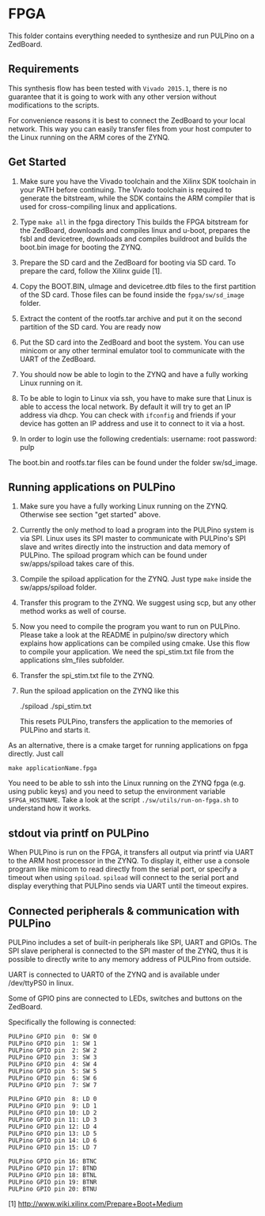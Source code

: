 # FPGA

This folder contains everything needed to synthesize and run PULPino on a ZedBoard.


## Requirements

This synthesis flow has been tested with `Vivado 2015.1`, there is no guarantee
that it is going to work with any other version without modifications to the
scripts.

For convenience reasons it is best to connect the ZedBoard to your local
network. This way you can easily transfer files from your host computer to the
Linux running on the ARM cores of the ZYNQ.


## Get Started

1. Make sure you have the Vivado toolchain and the Xilinx SDK toolchain in your
   PATH before continuing. The Vivado toolchain is required to generate the
   bitstream, while the SDK contains the ARM compiler that is used for
   cross-compiling linux and applications.

2. Type `make all` in the fpga directory
   This builds the FPGA bitstream for the ZedBoard, downloads and compiles linux
   and u-boot, prepares the fsbl and devicetree, downloads and compiles buildroot
   and builds the boot.bin image for booting the ZYNQ.

3. Prepare the SD card and the ZedBoard for booting via SD card.
   To prepare the card, follow the Xilinx guide [1].

4. Copy the BOOT.BIN, uImage and devicetree.dtb files to the first partition of the SD card.
   Those files can be found inside the `fpga/sw/sd_image` folder.

5. Extract the content of the rootfs.tar archive and put it on the second
   partition of the SD card.
   You are ready now

6. Put the SD card into the ZedBoard and boot the system.
   You can use minicom or any other terminal emulator tool to communicate with
   the UART of the ZedBoard.

7. You should now be able to login to the ZYNQ and have a fully working Linux
   running on it.

8. To be able to login to Linux via ssh, you have to make sure that Linux is
   able to access the local network. By default it will try to get an IP
   address via dhcp. You can check with `ifconfig` and friends if your device
   has gotten an IP address and use it to connect to it via a host.

9. In order to login use the following credentials:
       username: root
       password: pulp



The boot.bin and rootfs.tar files can be found under the folder sw/sd_image.


## Running applications on PULPino

1. Make sure you have a fully working Linux running on the ZYNQ.
   Otherwise see section "get started" above.

2. Currently the only method to load a program into the PULPino system is via
   SPI. Linux uses its SPI master to communicate with PULPino's SPI slave and
   writes directly into the instruction and data memory of PULPino.
   The spiload program which can be found under sw/apps/spiload takes care of
   this.

3. Compile the spiload application for the ZYNQ.
   Just type `make` inside the sw/apps/spiload folder.

4. Transfer this program to the ZYNQ. We suggest using scp, but any other
   method works as well of course.

5. Now you need to compile the program you want to run on PULPino.
   Please take a look at the README in pulpino/sw directory which explains how
   applications can be compiled using cmake.
   Use this flow to compile your application. We need the spi_stim.txt file
   from the applications slm_files subfolder.

6. Transfer the spi_stim.txt file to the ZYNQ.

7. Run the spiload application on the ZYNQ like this

    ./spiload ./spi_stim.txt

   This resets PULPino, transfers the application to the memories of PULPino
   and starts it.


As an alternative, there is a cmake target for running applications on fpga
directly. Just call

    make applicationName.fpga

You need to be able to ssh into the Linux running on the ZYNQ fpga (e.g. using
public keys) and you need to setup the environment variable `$FPGA_HOSTNAME`.
Take a look at the script `./sw/utils/run-on-fpga.sh` to understand how it
works.


## stdout via printf on PULPino

When PULPino is run on the FPGA, it transfers all output via printf via UART to
the ARM host processor in the ZYNQ. To display it, either use a console program
like minicom to read directly from the serial port, or specify a timeout when
using `spiload`. `spiload` will connect to the serial port and display
everything that PULPino sends via UART until the timeout expires.

## Connected peripherals & communication with PULPino

PULPino includes a set of built-in peripherals like SPI, UART and GPIOs.
The SPI slave peripheral is connected to the SPI master of the ZYNQ, thus it is
possible to directly write to any memory address of PULPino from outside.

UART is connected to UART0 of the ZYNQ and is available under /dev/ttyPS0 in
linux.


Some of GPIO pins are connected to LEDs, switches and buttons on the ZedBoard.

Specifically the following is connected:

    PULPino GPIO pin  0: SW 0
    PULPino GPIO pin  1: SW 1
    PULPino GPIO pin  2: SW 2
    PULPino GPIO pin  3: SW 3
    PULPino GPIO pin  4: SW 4
    PULPino GPIO pin  5: SW 5
    PULPino GPIO pin  6: SW 6
    PULPino GPIO pin  7: SW 7

    PULPino GPIO pin  8: LD 0
    PULPino GPIO pin  9: LD 1
    PULPino GPIO pin 10: LD 2
    PULPino GPIO pin 11: LD 3
    PULPino GPIO pin 12: LD 4
    PULPino GPIO pin 13: LD 5
    PULPino GPIO pin 14: LD 6
    PULPino GPIO pin 15: LD 7

    PULPino GPIO pin 16: BTNC
    PULPino GPIO pin 17: BTND
    PULPino GPIO pin 18: BTNL
    PULPino GPIO pin 19: BTNR
    PULPino GPIO pin 20: BTNU




[1] http://www.wiki.xilinx.com/Prepare+Boot+Medium
